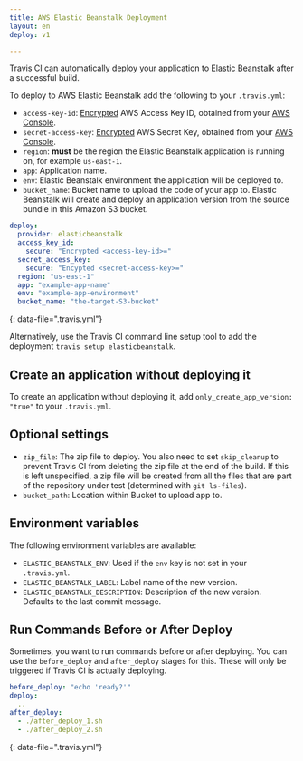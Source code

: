 ```yaml
---
title: AWS Elastic Beanstalk Deployment
layout: en
deploy: v1

---
```




Travis CI can automatically deploy your application to [Elastic
Beanstalk](https://aws.amazon.com/documentation/elastic-beanstalk/) after a
successful build.

To deploy to AWS Elastic Beanstalk add the following to your `.travis.yml`:

* `access-key-id`: [Encrypted](/user/encryption-keys/#usage) AWS Access Key ID, obtained from your [AWS Console](https://console.aws.amazon.com/iam/home?#security_credential).
* `secret-access-key`: [Encrypted](/user/encryption-keys/#usage) AWS Secret Key, obtained from your [AWS Console](https://console.aws.amazon.com/iam/home?#security_credential).
* `region`: **must** be the region the Elastic Beanstalk application is running on, for example `us-east-1`.
* `app`: Application name.
* `env`: Elastic Beanstalk environment the application will be deployed to.
* `bucket_name`: Bucket name to upload the code of your app to. Elastic Beanstalk will create and deploy an application version from the source bundle in this Amazon S3 bucket.

```yaml
deploy:
  provider: elasticbeanstalk
  access_key_id:
    secure: "Encrypted <access-key-id>="
  secret_access_key:
    secure: "Encypted <secret-access-key>="
  region: "us-east-1"
  app: "example-app-name"
  env: "example-app-environment"
  bucket_name: "the-target-S3-bucket"
```
{: data-file=".travis.yml"}

Alternatively, use the Travis CI command line setup tool to add the deployment `travis setup elasticbeanstalk`.

## Create an application without deploying it

To create an application without deploying it, add `only_create_app_version: "true"` to your `.travis.yml`.

## Optional settings

* `zip_file`: The zip file to deploy. You also need to set `skip_cleanup` to prevent Travis CI from deleting the zip file at the end of the build. If this is left unspecified, a zip file will be created from all the files that are part of the repository under test (determined with `git ls-files`).
* `bucket_path`: Location within Bucket to upload app to.

## Environment variables

The following environment variables are available:

* `ELASTIC_BEANSTALK_ENV`: Used if the `env` key is not set in your `.travis.yml`.
* `ELASTIC_BEANSTALK_LABEL`: Label name of the new version.
* `ELASTIC_BEANSTALK_DESCRIPTION`: Description of the new version.      Defaults to the last commit message.

## Run Commands Before or After Deploy

Sometimes, you want to run commands before or after deploying. You can use
the `before_deploy` and `after_deploy` stages for this. These will only be
triggered if Travis CI is actually deploying.

```yaml
before_deploy: "echo 'ready?'"
deploy:
  ..
after_deploy:
  - ./after_deploy_1.sh
  - ./after_deploy_2.sh
```
{: data-file=".travis.yml"}
